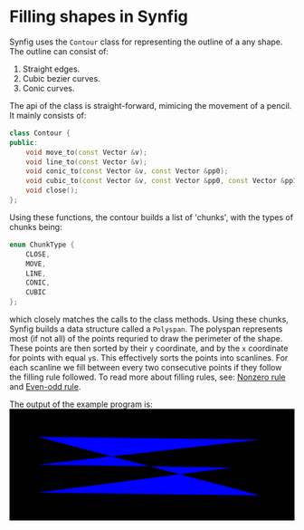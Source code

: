 Filling shapes in Synfig
==========================
Synfig uses the `Contour` class for representing the outline of a any shape. The
outline can consist of:
1. Straight edges.
2. Cubic bezier curves.
3. Conic curves.

The api of the class is straight-forward, mimicing the movement of a pencil. It
mainly consists of:
```C++
class Contour {
public:
	void move_to(const Vector &v);
	void line_to(const Vector &v);
	void conic_to(const Vector &v, const Vector &pp0);
	void cubic_to(const Vector &v, const Vector &pp0, const Vector &pp1);
	void close();
};
```
Using these functions, the contour builds a list of 'chunks', with the types of
chunks being:
```C++
enum ChunkType {
    CLOSE,
    MOVE,
    LINE,
    CONIC,
    CUBIC
};
```
which closely matches the calls to the class methods. Using these chunks, Synfig
builds a data structure called a `Polyspan`. The polyspan represents most (if
not all) of the points requried to draw the perimeter of the shape. These points
are then sorted by their `y` coordinate, and by the `x` coordinate for points with
equal `y`s. This effectively sorts the points into scanlines. For each scanline
we fill between every two consecutive points if they follow the filling rule
followed. To read more about filling rules, see: [Nonzero rule][1] and [Even-odd rule][2].

The output of the example program is:
![](./output.bmp)

[1]: https://en.wikipedia.org/wiki/Nonzero-rule
[2]: https://en.wikipedia.org/wiki/Even%E2%80%93odd_rule
